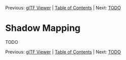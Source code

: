 Previous: [glTF Viewer](007_glTF_Viewer.md) | [Table of Contents](README.md) | Next: [TODO](TODO.md)

# Shadow Mapping

TODO

Previous: [glTF Viewer](007_glTF_Viewer.md) | [Table of Contents](README.md) | Next: [TODO](TODO.md)
